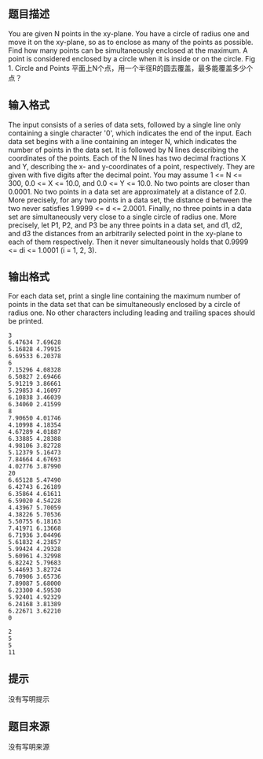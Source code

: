


## 题目描述
You are given N points in the xy-plane. You have a circle of radius one and move it on the xy-plane, so as to enclose as many of the points as possible. Find how many points can be simultaneously enclosed at the maximum. A point is considered enclosed by a circle when it is inside or on the circle. 
Fig 1. Circle and Points 
平面上N个点，用一个半径R的圆去覆盖，最多能覆盖多少个点？ 
## 输入格式
The input consists of a series of data sets, followed by a single line only containing a single character '0', which indicates the end of the input. Each data set begins with a line containing an integer N, which indicates the number of points in the data set. It is followed by N lines describing the coordinates of the points. Each of the N lines has two decimal fractions X and Y, describing the x- and y-coordinates of a point, respectively. They are given with five digits after the decimal point. 
You may assume 1 <= N <= 300, 0.0 <= X <= 10.0, and 0.0 <= Y <= 10.0. No two points are closer than 0.0001. No two points in a data set are approximately at a distance of 2.0. More precisely, for any two points in a data set, the distance d between the two never satisfies 1.9999 <= d <= 2.0001. Finally, no three points in a data set are simultaneously very close to a single circle of radius one. More precisely, let P1, P2, and P3 be any three points in a data set, and d1, d2, and d3 the distances from an arbitrarily selected point in the xy-plane to each of them respectively. Then it never simultaneously holds that 0.9999 <= di <= 1.0001 (i = 1, 2, 3). 
## 输出格式
For each data set, print a single line containing the maximum number of points in the data set that can be simultaneously enclosed by a circle of radius one. No other characters including leading and trailing spaces should be printed. 

```input1
3
6.47634 7.69628
5.16828 4.79915
6.69533 6.20378
6
7.15296 4.08328
6.50827 2.69466
5.91219 3.86661
5.29853 4.16097
6.10838 3.46039
6.34060 2.41599
8
7.90650 4.01746
4.10998 4.18354
4.67289 4.01887
6.33885 4.28388
4.98106 3.82728
5.12379 5.16473
7.84664 4.67693
4.02776 3.87990
20
6.65128 5.47490
6.42743 6.26189
6.35864 4.61611
6.59020 4.54228
4.43967 5.70059
4.38226 5.70536
5.50755 6.18163
7.41971 6.13668
6.71936 3.04496
5.61832 4.23857
5.99424 4.29328
5.60961 4.32998
6.82242 5.79683
5.44693 3.82724
6.70906 3.65736
7.89087 5.68000
6.23300 4.59530
5.92401 4.92329
6.24168 3.81389
6.22671 3.62210
0

```
```output1
2
5
5
11
```

## 提示
没有写明提示
## 题目来源
没有写明来源


